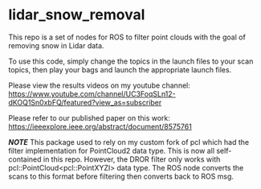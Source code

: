 # lidar_snow_removal
This repo is a set of nodes for ROS to filter point clouds with the goal of removing snow in Lidar data.

To use this code, simply change the topics in the launch files to your scan topics, then play your bags and launch the appropriate launch files.

Please view the results videos on my youtube channel: https://www.youtube.com/channel/UC3FoqSLn12-dKOQ1Sn0xbFQ/featured?view_as=subscriber

Please refer to our published paper on this work: https://ieeexplore.ieee.org/abstract/document/8575761

***NOTE***
This package used to rely on my custom fork of pcl which had the filter implementation for PointCloud2 data type. This is now all self-contained in this repo. However, the DROR filter only works with pcl::PointCloud\<pcl::PointXYZI\> data type. The ROS node converts the scans to this format before filtering then converts back to ROS msg.
